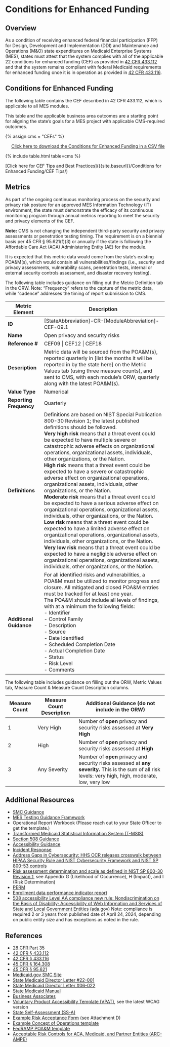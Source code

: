 # Conditions for Enhanced Funding

## Overview
As a condition of receiving enhanced federal financial participation (FFP) for Design, Development and Implementation (DDI) and Maintenance and Operations (M&O) state expenditures on Medicaid Enterprise Systems (MES), states must attest that the system complies with all of the applicable 22 conditions for enhanced funding (CEF) as provided in [42 CFR 433.112](https://www.ecfr.gov/current/title-42/chapter-IV/subchapter-C/part-433/subpart-C/section-433.112) and that the system remains compliant with federal Medicaid requirements for enhanced funding once it is in operation as provided in [42 CFR 433.116](https://www.ecfr.gov/current/title-42/chapter-IV/subchapter-C/part-433/subpart-C/section-433.116).  

## Conditions for Enhanced Funding
The following table contains the CEF described in 42 CFR 433.112, which is applicable to all MES modules.

This table and the applicable business area outcomes are a starting point for aligning the state’s goals for a MES project with applicable CMS-required outcomes. 

{% assign cms = "CEFs" %}

<div align="right" class="ds-u-margin-bottom--2">
  <a href="{{ site.baseurl }}/downloads/{{ cms }}.csv" target="_blank" download>Click here to download the Conditions for Enhanced Funding in a CSV file</a>
</div>

{% include table.html table=cms %}

[Click here for CEF Tips and Best Practices]({{site.baseurl}}/Conditions for Enhanced Funding/CEF Tips/)

## Metrics
As part of the ongoing continuous monitoring process on the security and privacy risk posture for an approved MES Information Technology (IT) environment, the state must demonstrate the efficacy of its continuous monitoring program through annual metrics reporting to meet the security and privacy elements of the CEF.  

**Note:** CMS is not changing the independent third-party security and privacy assessments or penetration testing timing. The requirement is on a biennial basis per 45 CFR § 95.621(f)(3) or annually if the state is following the Affordable Care Act (ACA) Administering Entity (AE) for the module. 

It is expected that this metric data would come from the state’s existing POA&M(s), which would contain all vulnerabilities/findings (i.e., security and privacy assessments, vulnerability scans, penetration tests, internal or external security controls assessment, and disaster recovery testing). 

The following table includes guidance on filling out the Metric Definition tab in the ORW.  Note: “Frequency” refers to the capture of the metric data, while “cadence” addresses the timing of report submission to CMS.

| Metric Element | Description |
| -------------- | ----------- |
| **ID** | [StateAbbreviation]-CR-[ModuleAbbreviation]-CEF-09.1 |
| **Name** | Open privacy and security risks |
| **Reference #** | CEF09 \| CEF12 \| CEF18 |
| **Description** | Metric data will be sourced from the POA&M(s), reported quarterly in [list the months it will be reported in by the state here] on the Metric Values tab (using three measure counts), and sent to CMS, with each module’s ORW, quarterly along with the latest POA&M(s). |
| **Value Type** | Numerical |
| **Reporting Frequency** | Quarterly |
| **Definitions** | Definitions are based on NIST Special Publication 800-30 Revision 1; the latest published definitions should be followed.<br/>**Very high risk** means that a threat event could be expected to have multiple severe or catastrophic adverse effects on organizational operations, organizational assets, individuals, other organizations, or the Nation.<br/>**High risk** means that a threat event could be expected to have a severe or catastrophic adverse effect on organizational operations, organizational assets, individuals, other organizations, or the Nation.<br/>**Moderate risk** means that a threat event could be expected to have a serious adverse effect on organizational operations, organizational assets, individuals, other organizations, or the Nation.<br/>**Low risk** means that a threat event could be expected to have a limited adverse effect on organizational operations, organizational assets, individuals, other organizations, or the Nation.<br/>**Very low risk** means that a threat event could be expected to have a negligible adverse effect on organizational operations, organizational assets, individuals, other organizations, or the Nation. |
| **Additional Guidance** | For all identified risks and vulnerabilities, a POA&M must be utilized to monitor progress and closure. All mitigated and closed POA&M entries must be tracked for at least one year.<br/>The POA&M should include all levels of findings, with at a minimum the following fields:<br/>- Identifier<br/>- Control Family<br/>- Description<br/>- Source<br/>- Date Identified<br/>- Scheduled Completion Date<br/>- Actual Completion Date<br/>- Status<br/>- Risk Level<br/>- Comments |

The following table includes guidance on filling out the ORW, Metric Values tab, Measure Count & Measure Count Description columns.  

| Measure Count | Measure Count Description | Additional Guidance (do not include in the ORW) |
| ------------- | ------------------------- | ---------------------------------------------- |
| 1 | Very High | Number of **open** privacy and security risks assessed at **Very High** |
| 2 | High | Number of **open** privacy and security risks assessed at **High** |
| 3 | Any Severity | Number of **open** privacy and security risks assessed at **any severity.** This is the sum of all risk levels: very high, high, moderate, low, very low |

## Additional Resources
- [SMC Guidance](https://www.medicaid.gov/medicaid/data-and-systems/downloads/smc-certification-guidance.pdf)
- [MES Testing Guidance Framework](https://www.medicaid.gov/medicaid/data-and-systems/downloads/mes-testing-guidance-framework.pdf)
- Operational Report Workbook (Please reach out to your State Officer to get the template.)
- [Transformed Medicaid Statistical Information System (T-MSIS)](https://www.medicaid.gov/medicaid/data-systems/macbis/transformed-medicaid-statistical-information-system-t-msis/index.html)
- [Section 508 Guidance](https://www.section508.gov/test)
- [Accessibility Guidance](https://accessibility.18f.gov)
- [Incident Response](https://www.cms.gov/about-cms/information-systems/privacy/incident-response)
- [Address Gaps in Cybersecurity: HHS OCR releases crosswalk between HIPAA Security Rule and NIST Cybersecurity Framework and NIST SP 800-53 controls](https://www.hhs.gov/guidance/sites/default/files/hhs-guidance-documents//nist-csf-to-hipaa-security-rule-crosswalk-02-22-2016-final.pdf)
- [Risk assessment determination and scale as defined in NIST SP 800-30 Revision 1](https://nvlpubs.nist.gov/nistpubs/Legacy/SP/nistspecialpublication800-30r1.pdf), see Appendix G (Likelihood of Occurrence), H (Impact), and I (Risk Determination)
- [PERM](https://www.cms.gov/data-research/monitoring-programs/improper-payment-measurement-programs/payment-error-rate-measurement-perm)
- [Enrollment data performance indicator report](https://www.medicaid.gov/medicaid/national-medicaid-chip-program-information/medicaid-chip-enrollment-data/monthly-medicaid-chip-application-eligibility-determination-and-enrollment-reports-data/index.html)
- [508 accessibility Level AA compliance new rule: Nondiscrimination on the Basis of Disability; Accessibility of Web Information and Services of State and Local Government Entities (ada.gov)](https://www.ada.gov/assets/pdfs/web-rule.pdf)  Note: compliance is required 2 or 3 years from published date of April 24, 2024, depending on public entity size and has exceptions as noted in the rule.

## References
- [28 CFR Part 35](https://www.ecfr.gov/current/title-28/chapter-I/part-35)
- [42 CFR § 433.112](https://www.ecfr.gov/current/title-42/chapter-IV/subchapter-C/part-433/subpart-C/section-433.112)
- [42 CFR § 433.116](https://www.ecfr.gov/current/title-42/chapter-IV/subchapter-C/part-433/subpart-C/section-433.116)
- [45 CFR § 164.308](https://www.ecfr.gov/current/title-45/subtitle-A/subchapter-C/part-164/subpart-C/section-164.308)
- [45 CFR § 95.621](https://www.ecfr.gov/current/title-45/subtitle-A/subchapter-A/part-95/subpart-F/subject-group-ECFR8ea7e78ba47a262/section-95.621)
- [Medicaid.gov SMC Site](https://www.medicaid.gov/medicaid/data-systems/certification/streamlined-modular-certification/index.html)
- [State Medicaid Director Letter #22-001](https://www.medicaid.gov/sites/default/files/2023-06/smd22001.pdf)
- [State Medicaid Director Letter #06-022](https://downloads.cms.gov/cmsgov/archived-downloads/SMDL/downloads/SMD092006.pdf)
- [State Medicaid Manual](https://www.cms.gov/Regulations-and-Guidance/Guidance/Manuals/Paper-Based-Manuals-Items/CMS021927)
- [Business Associates](https://www.hhs.gov/hipaa/for-professionals/privacy/guidance/business-associates/index.html)
- [Voluntary Product Accessibility Template (VPAT)](https://www.itic.org/policy/accessibility/vpat), see the latest WCAG version 
- [State Self-Assessment (SS-A)](https://www.medicaid.gov/medicaid/data-systems/medicaid-information-technology-architecture/medicaid-information-technology-architecture-framework/index.html)
- [Example Risk Acceptance Form](https://www.cms.gov/files/document/poamprocedurepdf) (see Attachment D) 
- [Example Concept of Operations template](https://www.nasa.gov/reference/appendix-s-concept-of-operations-annotated-outline/)
- [FedRAMP POA&M template](https://www.fedramp.gov/2022-06-28-update-poam-template/)
- [Acceptable Risk Controls for ACA, Medicaid, and Partner Entities (ARC-AMPE)](https://www.cms.gov/marketplace/resources/regulations-guidance)  
